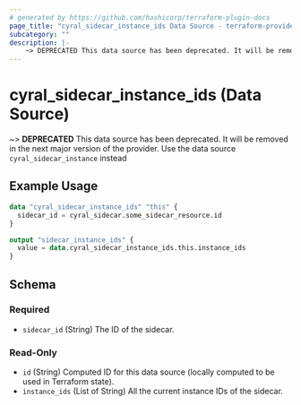 ```yaml
---
# generated by https://github.com/hashicorp/terraform-plugin-docs
page_title: "cyral_sidecar_instance_ids Data Source - terraform-provider-cyral"
subcategory: ""
description: |-
    ~> DEPRECATED This data source has been deprecated. It will be removed in the next major version of the provider. Use the data source cyral_sidecar_instance instead
---
```


# cyral_sidecar_instance_ids (Data Source)

~> **DEPRECATED** This data source has been deprecated. It will be removed in the next major version of the provider. Use the data source `cyral_sidecar_instance` instead

## Example Usage

```terraform
data "cyral_sidecar_instance_ids" "this" {
  sidecar_id = cyral_sidecar.some_sidecar_resource.id
}

output "sidecar_instance_ids" {
  value = data.cyral_sidecar_instance_ids.this.instance_ids
}
```

<!-- schema generated by tfplugindocs -->

## Schema

### Required

-   `sidecar_id` (String) The ID of the sidecar.

### Read-Only

-   `id` (String) Computed ID for this data source (locally computed to be used in Terraform state).
-   `instance_ids` (List of String) All the current instance IDs of the sidecar.
